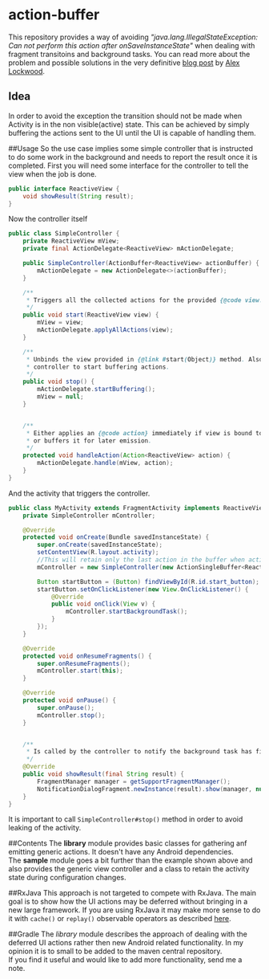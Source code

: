 # action-buffer
This repository provides a way of avoiding  _"java.lang.IllegalStateException: Can not perform this action after onSaveInstanceState"_  when dealing with fragment transitoins and background tasks.
  You can read more about the problem and possible solutions in the very definitive
[blog post](http://www.androiddesignpatterns.com/2013/08/fragment-transaction-commit-state-loss.html)
by [Alex Lockwood](https://plus.google.com/+AlexLockwood/posts).

## Idea
In order to avoid the exception the transition should not be made when Activity is in the non visible(active) state.
This can be achieved by simply buffering the actions sent to the UI until the UI is capable of handling them.

##Usage
So the use case implies some simple controller that is instructed to do some work in the background and needs
to report the result once it is completed.
First you will need some interface for the controller to tell the view when the job is done.
```java
public interface ReactiveView {
    void showResult(String result);
}
```

Now the controller itself
```java
public class SimpleController {
    private ReactiveView mView;
    private final ActionDelegate<ReactiveView> mActionDelegate;

    public SimpleController(ActionBuffer<ReactiveView> actionBuffer) {
        mActionDelegate = new ActionDelegate<>(actionBuffer);
    }

    /**
     * Triggers all the collected actions for the provided {@code view.}
     */
    public void start(ReactiveView view) {
        mView = view;
        mActionDelegate.applyAllActions(view);
    }

    /**
     * Unbinds the view provided in {@link #start(Object)} method. Also notifies the view
     * controller to start buffering actions.
     */
    public void stop() {
        mActionDelegate.startBuffering();
        mView = null;
    }


    /**
     * Either applies an {@code action} immediately if view is bound to the current controller
     * or buffers it for later emission.
     */
    protected void handleAction(Action<ReactiveView> action) {
        mActionDelegate.handle(mView, action);
    }
}
```

And the activity that triggers the controller.
```java
public class MyActivity extends FragmentActivity implements ReactiveView {
    private SimpleController mController;

    @Override
    protected void onCreate(Bundle savedInstanceState) {
        super.onCreate(savedInstanceState);
        setContentView(R.layout.activity);
        //This will retain only the last action in the buffer when activity is no in visible state
        mController = new SimpleController(new ActionSingleBuffer<ReactiveView>());

        Button startButton = (Button) findViewById(R.id.start_button);
        startButton.setOnClickListener(new View.OnClickListener() {
            @Override
            public void onClick(View v) {
                mController.startBackgroundTask();
            }
        });
    }

    @Override
    protected void onResumeFragments() {
        super.onResumeFragments();
        mController.start(this);
    }

    @Override
    protected void onPause() {
        super.onPause();
        mController.stop();
    }


    /**
     * Is called by the controller to notify the background task has finished.
     */
    @Override
    public void showResult(final String result) {
        FragmentManager manager = getSupportFragmentManager();
        NotificationDialogFragment.newInstance(result).show(manager, null);
    }
}
```

It is important to call `SimpleController#stop()` method in order to avoid leaking of the activity.

##Contents
The **library** module provides basic classes for gathering anf emitting generic actions.
It doesn't have any Android dependencies.<br />
The **sample** module goes a bit further than the example shown above and also provides the generic view controller
and a class to retain the activity state during configuration changes.

##RxJava
This approach is not targeted to compete with RxJava. The main goal is to show how the UI actions
may be deferred without
bringing in a new large framework.
If you are using RxJava it may make more sense to do it with `cache()` or `replay()` observable operators as described
[here](https://github.com/ReactiveX/RxJava/wiki/The-RxJava-Android-Module#fragment-and-activity-life-cycle).

##Gradle
The *library* module describes the approach of dealing with the deferred UI actions rather then
new Android related functionality.
In my opinion it is to small to be added to the maven central repository. <br />
If you find it useful and would like to add more functionality, send me a note.